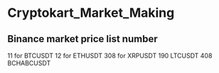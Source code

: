 # Cryptokart_Market_Making

## Binance market price list number
11 for BTCUSDT
12 for ETHUSDT
308 for XRPUSDT 
190 LTCUSDT
408 BCHABCUSDT